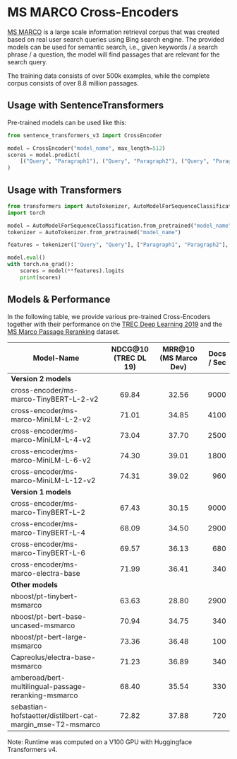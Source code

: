 # MS MARCO Cross-Encoders

[MS MARCO](https://microsoft.github.io/msmarco/) is a large scale information retrieval corpus that was created based on real user search queries using Bing search engine. The provided models can be used for semantic search, i.e., given keywords / a search phrase / a question, the model will find passages that are relevant for the search query.

The training data consists of over 500k examples, while the complete corpus consists of over 8.8 million passages.

## Usage with SentenceTransformers
Pre-trained models can be used like this:
```python
from sentence_transformers_v3 import CrossEncoder

model = CrossEncoder("model_name", max_length=512)
scores = model.predict(
    [("Query", "Paragraph1"), ("Query", "Paragraph2"), ("Query", "Paragraph3")]
)
```

## Usage with Transformers

```python
from transformers import AutoTokenizer, AutoModelForSequenceClassification
import torch

model = AutoModelForSequenceClassification.from_pretrained("model_name")
tokenizer = AutoTokenizer.from_pretrained("model_name")

features = tokenizer(["Query", "Query"], ["Paragraph1", "Paragraph2"], padding=True, truncation=True, return_tensors="pt")

model.eval()
with torch.no_grad():
    scores = model(**features).logits
    print(scores)
```


## Models & Performance

In the following table, we provide various pre-trained Cross-Encoders together with their performance on the [TREC Deep Learning 2019](https://microsoft.github.io/TREC-2019-Deep-Learning/) and the [MS Marco Passage Reranking](https://github.com/microsoft/MSMARCO-Passage-Ranking/) dataset. 


| Model-Name        | NDCG@10 (TREC DL 19) | MRR@10 (MS Marco Dev)  | Docs / Sec |
| ------------- | :-------------: | :-----: | ---: | 
| **Version 2 models** | | | 
| cross-encoder/ms-marco-TinyBERT-L-2-v2 | 69.84 | 32.56 | 9000
| cross-encoder/ms-marco-MiniLM-L-2-v2 | 71.01 | 34.85 | 4100
| cross-encoder/ms-marco-MiniLM-L-4-v2 | 73.04 | 37.70 | 2500
| cross-encoder/ms-marco-MiniLM-L-6-v2 | 74.30 | 39.01 | 1800
| cross-encoder/ms-marco-MiniLM-L-12-v2 | 74.31 | 39.02 | 960
| **Version 1 models** | | | 
| cross-encoder/ms-marco-TinyBERT-L-2  | 67.43 | 30.15  | 9000 | 
| cross-encoder/ms-marco-TinyBERT-L-4  | 68.09 | 34.50  | 2900 | 
| cross-encoder/ms-marco-TinyBERT-L-6 |  69.57 | 36.13  | 680 | 
| cross-encoder/ms-marco-electra-base | 71.99 | 36.41 | 340 | 
| **Other models** | | | |
| nboost/pt-tinybert-msmarco | 63.63 | 28.80 | 2900 | 
| nboost/pt-bert-base-uncased-msmarco | 70.94 | 34.75 | 340 | 
| nboost/pt-bert-large-msmarco | 73.36 | 36.48 | 100 |  
| Capreolus/electra-base-msmarco | 71.23 | 36.89 | 340 | 
| amberoad/bert-multilingual-passage-reranking-msmarco | 68.40 | 35.54 | 330 |  
| sebastian-hofstaetter/distilbert-cat-margin_mse-T2-msmarco | 72.82 | 37.88 | 720
 
 Note: Runtime was computed on a V100 GPU with Huggingface Transformers v4. 
